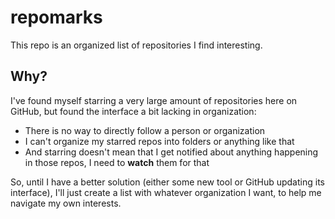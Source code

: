 # repomarks
This repo is an organized list of repositories I find interesting.

## Why?
I've found myself starring a very large amount of repositories here on GitHub, but found the interface a bit lacking in organization:
- There is no way to directly follow a person or organization
- I can't organize my starred repos into folders or anything like that
- And starring doesn't mean that I get notified about anything happening in those repos, I need to __watch__ them for that

So, until I have a better solution (either some new tool or GitHub updating its interface), I'll just create a list with whatever organization I want, to help me navigate my own interests.
